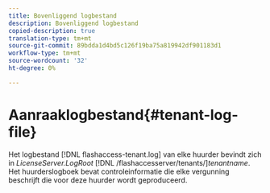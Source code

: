 ```yaml
---
title: Bovenliggend logbestand
description: Bovenliggend logbestand
copied-description: true
translation-type: tm+mt
source-git-commit: 89bdda1d4bd5c126f19ba75a819942df901183d1
workflow-type: tm+mt
source-wordcount: '32'
ht-degree: 0%

---
```



# Aanraaklogbestand{#tenant-log-file}

Het logbestand [!DNL flashaccess-tenant.log] van elke huurder bevindt zich in *LicenseServer.LogRoot* [!DNL /flashaccesserver/tenants/]*tenantname*. Het huurderslogboek bevat controleinformatie die elke vergunning beschrijft die voor deze huurder wordt geproduceerd.
